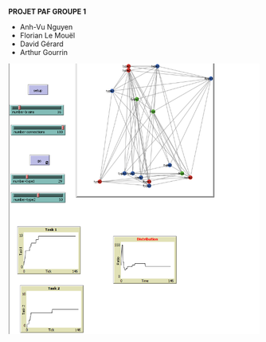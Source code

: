 **PROJET PAF GROUPE 1**

*  Anh-Vu Nguyen 
* Florian Le Mouël
* David Gérard
* Arthur Gourrin




![fini](fini.PNG)